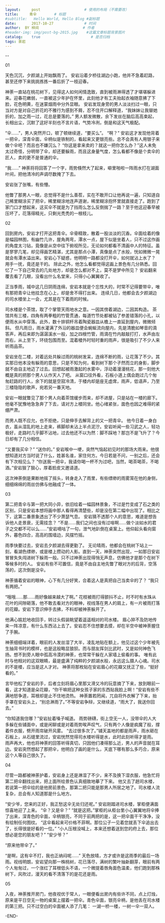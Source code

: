 ```yaml
---
layout:     post                    # 使用的布局（不需要改）
title:     青伞        # 标题 
#subtitle:   Hello World, Hello Blog #副标题
date:       2017-10-27              # 时间
author:  BY 梓间                    # 作者
#header-img: img/post-bg-2015.jpg    #这篇文章标题背景图片
catalog:    true                       # 是否归档
tags: 荼岩  
---
```




--




01


天色沉沉，夕颜湖上开始飘雨了。
安岩沿着夕桥往湖边小跑，他并不急着赶路，甚至还停下来挑挑拣拣一番后折了一枝迎春。

神荼一直站在桃花树下，见得这人如何闲情逸致，直到被雨淋得透了才堪堪躲进来。迎春花嫩弱，一直被这少年护在怀里，此刻他才有工夫抬起衣袖随意拂了下脸，花色明黄，在迷蒙烟雨中分外显眼。
安岩发现身旁的男人淡淡扫过一眼，只当对方是对自己折花的不雅行为感到不屑，忍不住开口解释道，“我妹妹让我替她折的，加之雨一过，花总是要落的。”
男人额发微散，余下发丝在脑后高高束起，长相出尘，沉默了这好半刻也不言片语，气势冷冽，倒是和这天气极配。

“伞……”，男人突然开口，顿了顿继续道，“要买么”。
“啊？”
安岩这才发现他背着一把伞，深青伞面，伞柄似是铁制的，看起来又更银亮些。总不会真有人用银子来做个伞吧？而且也不嫌沉么？
“你这是拿来卖的？就这一把你怎么办？”这人未免太过奇怪，分明带了伞，却还要躲雨，而且这身量气度，怎么看都不像是个卖伞的匠人，卖的更不是普通的伞。

“我……”
神荼将将回答了一个字，雨势倏然大了起来，噼里啪啦一阵雨水打在湖面叶间，把他清冷的声调尽数掩了下去。

安岩张了张嘴，有些懵。

他瞥了那男人一眼，总觉得不是什么善茬，实在不敢开口让他再说一遍，只知道自己稀里糊涂买了把伞，稀里糊涂地连声道谢，稀里糊涂抱怀里就直接走了。跑到了家门口才想起来，这买伞不就是为了挡雨么怎么反倒揣了一路？至于他这迎春早被压坏了，花落得精光，只剩光秃秃的一根枝儿。


02


回到房内，安岩才打开这把青伞。伞骨精致，散着一股淡淡的沉香。伞面绘着的像是幅园林图，有幽竹几许，屋角两弯，潭水一点，屋下似是坐着人，只不过这作画的角度太刁钻，竟像是从空中往下俯视所见，无论如何都看不清画中人的特征。虽是寥寥几笔，却见得画艺精湛，尤其是那点小潭，真像是点了水般，恍如微微一晃就会有潭水溢出来。安岩心下疑惑，他明明一路都没打开伞，如何就沾上水了？
用手一抚，竟还是干的。
除此之外，他怎么看都觉得这画上景色有几分熟悉。回忆了一下自己常去的几处地方，却是怎么都对不上，莫不是梦中所见？
安岩翻来覆去看了几眼，没看出什么名堂来，只得小心翼翼收了。

正当季雨，城中这几日阴雨连绵，安岩本就是个忘性大的，时常不记得要带伞，唯有那把青伞让他挂念在心上，却是舍不得打出来。
连续几日，他都会去夕颜湖边的司水楼坐上一会，尤其是在下着雨的时候。

司水楼是个茶馆，取了个掌管天雨地水之意。一因其傍着湖边，二因其构造。
茶馆共有三楼，四角有两拳粗的竹管贯通，每道竹节处都被钻了参差错落的小孔，以便雨水从中穿落。此外，数十排铜杆吊着陶瓷器皿从檐上一直延到屋内，微微倾斜。
但凡雨日，雨水灌满了外沿的器皿便会蜿蜒流向屋内，先是清脆如琴音的滴答声，再后来即为潺潺溪水一般，加之四根竹管，雨滴在竹内敲敲打打，水声由左而右，从上至下，环绕包围而至。混着楼外时轻时重的雨声，很是吸引了不少人来听雨品茶。

安岩坐在二楼，对着远处共躲过雨的桃树发呆，连绵不断的雨，让花落了不少。其实那日他本没有躲雨的意思，只是不知为何，看到树下那个孑然而立的身影，脚步就不由自主地迈了过去。回想起被雨激起的水雾中，浮动着漫漫桃花，那一刻他大概是真的把那个男人认作天人了吧。
从窗口往外看，石板小道上偶会跑过几个匆匆赶路的行人，余下的就是空寂冷清，于楼内却是座无虚席，雨声，低语声，乃至三楼隐隐的歌声，宛若另一番天地。

安岩一眼就瞥见了那个男人向着茶馆缓步而来，却不进屋，只是站在一楼的廊下。
他毫不犹豫地急急奔了下去，请对方上楼同坐。他心绪紧张，面色也因之难得的紧绷严肃。

而男人既不应允，也不拒绝，只是伸手去解背上的又一把青伞。
他今日着一身白衣，虽从湿乱的地上走来，裤脚却未沾上半点泥泞。安岩听闻一些习武之人，轻功极好，走路时几乎脚不沾地，过去他还不以为然：脚不踩地？那岂不是飞升了？今日却有了几分相信。

“又要我买伞？”
“送你的。”
安岩喉中一哽，突然气恼起初见时的那场大雨来。他很想知道对方当时说了什么，姓甚名谁，家住何方。今日若是不问，一别之后，还会有下次相见么？
“你送我一把伞，我请你喝一杯不为过吧，当然，喝茶喝茶，不喝酒。”安岩狠了狠心，厚着脸皮又邀请道。

这次神荼倒是果断地摇了摇头，转身走入了雨里，有些缥缈的雨雾笼在他的身侧，细细绵绵的雨丝仿佛与他融成了一体。


03


第二把青伞与第一把大同小异，依旧绘着一幅园林景象，不过是竹变成了石之类的区别，只是安岩本想将画中那人看得再清楚些，却是没在第二幅中出现了。相比之下，这第二番景象透出了不少萧瑟气息。
安岩猜不透那个人的意思，难道是想告诉他人走景衰，无需挂念？
“不是……我们之间也没有过啥啊……做个淡如水的君子之交都不可以么……”安岩嘀咕了一句，泄气地趴倒在桌案上。他仰起头看向窗外，暮色四合，高高的围墙边，风摆竹摇。

雨季快要过去，安岩去夕颜湖去得更勤了。
无论晴雨，他都会在桃树下站上一刻，看湖色缥缈，或是楼上攒动的人影。直到一天，神荼突然出现，一如那日安岩冒冒失失闯进树下躲雨一般。只不过神荼出现得悄无声息，仿佛他才是那个在树下等候多时的人。
安岩有些不可置信，竟是不由自主地先瞥了眼对方的后背，空荡荡的，这次倒是没伞。

神荼循着安岩的眼神，心下有几分好笑，合着这人是真把自己当卖伞的了？
“我只有两把。”

“哦哦……那……雨好像越来越大了啊。”
花枝被雨打得颤抖不止，时不时有水珠从花叶的间隙砸落，他不敢去看对方的眼神，视线落在男人的肩上，有一片被雨打落的花瓣。安岩下意识伸手去拂，不料却被神荼躲开了。

他满心尴尬地收回手，转过头假装眺望着遥遥相对的司水楼。
眉心猝不及防地传来一阵凉意，有什么东西沾上去了。安岩忍不住想要去摸，却在半空中被神荼握住了手腕。

神荼细细端详着，眼前的人发丝湿了大半，凌乱地贴在额上，他见过这个少年被先生抽背书时的模样，也是这般略显狼狈。而与朋友挥剑比武时，又是如何神色飞扬。想不到旁人眼中孤高冷漠的神荼，也常常干躲在人家墙上偷看的事。
唯有此时与他相对的这双眼睛，最是盛满了纯粹的夕颜湖水般，永远这么摄人心魂。司水的不是楼，应当是这人才对。
神荼将那枚贴在安岩眉心的花瓣又抚正了些，“挺好看的。”

言毕他松了安岩的手，后者立刻将眉心里那又滑又冷的玩意摘了下来，放到眼前一看，这才知道是朵花瓣，“你干嘛把这种女孩子家的东西贴我脸上啊！”安岩有些不满地怒争道，耳根却是止不住地烫热。
神荼置若罔闻，兀自将外衣解了下来，抬手罩在安岩头上，“别总淋雨了。”不等安岩争辩，又继续道，“雨大了，我送你回去。”

“你知道我住哪？”安岩扯着嗓子喊道。
雨势磅礴，街上空无一人，没带伞的人大多躲在些铺面中，或是闲聊或是对着雨势唉声叹气，只有两个人像是疯魔了般，撑着件衣服，劈开雨帘破开风雾。
“去过很多次了。”铺天盖地的都是雨声，雨水砸在石板上，从石缝里流过，安岩恍然觉得司水楼听得是水，此时此刻听得才是雨。
雨声再大，他也将神荼的回答听得真切，只因他们凑得那么近，男人的声音就在耳边。安岩突然想起了那把伞，他明白了画的是什么，天底下哪有那么多巧合，原来这个人等自己很久了。


04


尽管一路都被神荼护着，安岩身上还是淋湿了不少，来不及换下湿衣服，他急忙将第二把伞翻找出来，把上面所绘景色认真细致地摹了下来。
他又去了趟司水楼，若说第一把伞绘的是他房前景色，那第二把只能是那男人所居之地了。司水楼人流复杂，总会有人知道那是什么地方。

“安少爷，您来的正好，我正愁这伞无处归还呢。”
安岩刚踏进司水楼，掌柜便满面惊喜地迎了上来。
“伞？又是伞？”
“就是这把。”掌柜的从柜台里小心翼翼地将伞捧了出来，深青色的伞面，伞柄银亮，不同于前两把的是，这一把伞面干干净净，没有绘制任何图纹。
“这伞看起来可价格不菲啊。那位公子一见着您就丢下伞追出去了，长得很是好看的一位。”
“小人压根没喊上，本来还想着送到您的府上去，那位想必是您的朋友吧？”
“安少爷？”

“原来他带伞了。”

“是啊，这有伞不打，我也正纳闷呢……”
天色放晴，方才或许是这雨季的最后一场雨。视线明朗，安岩望向那一株桃树，花已落尽，满树的繁叶抽新翻芽，眼前有两个人匆匆过，一个涨红了耳根低头不语，一个微提着唇角面色温柔，他们跑到那株树下，风吹过，漫天的看不清落下的是花还是雨。


05


入夜，神荼推开房门，他夜视优于常人，一眼便看出房内有些许不同，点上灯烛，原来是平日空无一物的桌案上摆着一把伞。青色伞面，银亮伞柄，是他丢在司水楼的第三把。只不过空白的伞面被人添了几笔：
一湖一桥一楼，一树一伞一双人。

-END-

